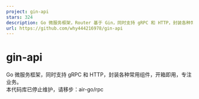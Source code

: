 ```yaml
---
project: gin-api
stars: 324
description: Go 微服务框架，Router 基于 Gin，同时支持 gRPC 和 HTTP，封装各种常用组件，开箱即用，专注业务。
url: https://github.com/why444216978/gin-api
---
```


gin-api
=======

Go 微服务框架，同时支持 gRPC 和 HTTP，封装各种常用组件，开箱即用，专注业务。  
本代码库已停止维护，请移步：air-go/rpc

